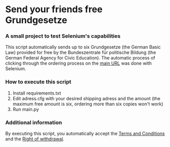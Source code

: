# Send your friends free Grundgesetze

### A small project to test Selenium's capabilities

This script automatically sends up to six Grundgesetze (the German Basic Law) provided for free by the Bundeszentrale für politische Bildung (the German Federal Agency for Civic Education). The automatic process of clicking through the ordering process on the [main URL](https://www.bpb.de/shop/buecher/grundgesetz/34367/grundgesetz-fuer-die-bundesrepublik-deutschland/) was done with Selenium.

###  How to execute this script
1. Install requirements.txt
2. Edit adress.cfg with your desired shipping adress and the amount (the maximum free amount is six, ordering more than six copies won't work)
3. Run main.py

### Additional information
By executing this script, you automatically accept the [Terms and Conditions](https://www.bpb.de/shop/186122/allgemeine-geschaeftsbedingungen-mit-gesetzlichen-informationen/) and the [Right of withdrawal](https://www.bpb.de/shop/186122/allgemeine-geschaeftsbedingungen-mit-gesetzlichen-informationen/#widerruf).
